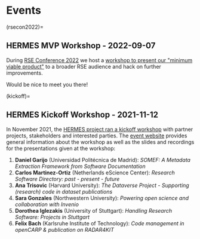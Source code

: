 # Events

(rsecon2022)=

## HERMES MVP Workshop - 2022-09-07

During [RSE Conference 2022](https://rsecon2022.society-rse.org/) we host a
[workshop to present our "minimum viable product"](https://virtual.oxfordabstracts.com/#/event/3101/submission/98)
to a broader RSE audience and hack on further improvements.

Would be nice to meet you there!

(kickoff)=

## HERMES Kickoff Workshop - 2021-11-12

In November 2021, the [HERMES project ran a kickoff workshop](https://events.hifis.net/event/205/)
with partner projects, stakeholders and interested parties. The [event website](https://events.hifis.net/event/205/)
provides general information about the workshop as well as the slides and
recordings for the presentations given at the workshop:

1. **Daniel Garijo** (Universidad Politécnica de Madrid): *SOMEF: A Metadata Extraction Framework from Software Documentation*
2. **Carlos Martinez-Ortiz** (Netherlands eScience Center): *Research Software Directory: past - present - future*
3. **Ana Trisovic** (Harvard University): *The Dataverse Project - Supporting (research) code in dataset publications*
4. **Sara Gonzales** (Northwestern University): *Powering open science and collaboration with Invenio*
5. **Dorothea Iglezakis** (University of Stuttgart): *Handling Research Software: Projects in Stuttgart*
6. **Felix Bach** (Karlsruhe Institute of Technology): *Code management in openCARP & publication on RADAR4KIT*
